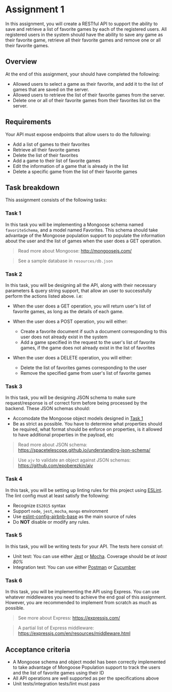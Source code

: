 # Assignment 1

In this assignment, you will create a RESTful API to support the ability to save and retrieve a list of favorite games by each of the registered users. All registered users in the system should have the ability to save any game as their favorite game, retrieve all their favorite games and remove one or all their favorite games.

## Overview

At the end of this assignment, your should have completed the following:

- Allowed users to select a game as their favorite, and add it to the list of games that are saved on the server.
- Allowed users to retrieve the list of their favorite games from the server.
- Delete one or all of their favorite games from their favorites list on the server.

## Requirements

Your API must expose endpoints that allow users to do the following:

- Add a list of games to their favorites
- Retrieve all their favorite games
- Delete the list of their favorites
- Add a game to their list of favorite games
- Edit the information of a game that is already in the list
- Delete a specific game from the list of their favorite games

## Task breakdown

This assignment consists of the following tasks:

### Task 1

In this task you will be implementing a Mongoose schema named `favoriteSchema`, and a model named Favorites. This schema should take advantage of the Mongoose population support to populate the information about the user and the list of games when the user does a GET operation.

> Read more about Mongoose: http://mongoosejs.com/

> See a sample database in `resources/db.json`

### Task 2

In this task, you will be designing all the API, along with their necessary parameters & query string support, that allow an user to successfully perform the actions listed above. i.e:

- When the user does a GET operation, you will return user's list of favorite games, as long as the details of each game.
- When the user does a POST operation, you will either:

  - Create a favorite document if such a document corresponding to this user does not already exist in the system
  - Add a game specified in the request to the user's list of favorite games, if the game does not already exist in the list of favorites

- When the user does a DELETE operation, you will either:

  - Delete the list of favorites games corresponding to the user
  - Remove the specified game from user's list of favorite games

### Task 3

In this task, you will be designing JSON schema to make sure request/response is of correct form before being processed by the backend. These JSON schemas should:

- Accomodate the Mongoose object models designed in [Task 1](#task-1)
- Be as strict as possible. You have to determine what properties should be required,
what format should be enforce on properties, is it allowed to have additional properties in the payload, etc

> Read more about JSON schema: https://spacetelescope.github.io/understanding-json-schema/

> Use `ajv` to validate an object against JSON schemas: https://github.com/epoberezkin/ajv

### Task 4

In this task, you will be setting up linting rules for this project using [ESLint](https://eslint.org/). The lint config must at least satisfy the following:

- Recognize `ES2015` syntax
- Support `node`, `jest`, `mocha`, `mongo` environment
- Use [eslint-config-airbnb-base](https://www.npmjs.com/package/eslint-config-airbnb-base) as the main source of rules
- Do __NOT__ disable or modify any rules.

### Task 5

In this task, you will be writing tests for your API. The tests here consist of:

- Unit test: You can use either [Jest](https://facebook.github.io/jest/) or [Mocha](https://mochajs.org/). Coverage should be *at least 80%*
- Integration test: You can use either [Postman](https://www.getpostman.com/) or [Cucumber](https://github.com/cucumber/cucumber-js)

### Task 6

In this task, you will be implementing the API using Express. You can use whatever middlewares you need to achieve the end goal of this assignment. However, you are recommended to implement from scratch as much as possible.

> See more about Express: https://expressjs.com/

> A partial list of Express middleware: https://expressjs.com/en/resources/middleware.html

## Acceptance criteria

- A Mongoose schema and object model has been correctly implemented to take advantage of Mongoose Population support to track the users and the list of favorite games using their ID
- All API operations are well supported as per the specifications above
- Unit tests/integration tests/lint must pass